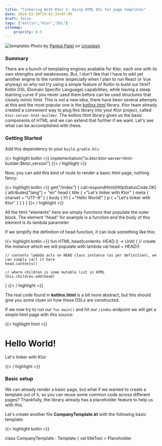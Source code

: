 ```yaml
---
title: "Tinkering With Ktor 2: Using HTML DSL for page templates"
date: 2024-03-30T19:02:33+07:00
draft: false
tags: ["kotlin","ktor","DSL"]
sitemap: 
    priority: 0.5
---
```


<p>
<img src="https://eventslooped-images-thumb.s3.ca-central-1.amazonaws.com/resized-l-tinkering-template.jpg" alt="templates">
Photo by <a href="https://unsplash.com/@pankajpatel?utm_content=creditCopyText&utm_medium=referral&utm_source=unsplash">Pankaj Patel</a> on <a href="https://unsplash.com/photos/computer-screen-displaying-website-home-page-Ylk5n_nd9dA?utm_content=creditCopyText&utm_medium=referral&utm_source=unsplash">Unsplash</a>
</p>

### Summary

There are a bunch of templating engines available for Ktor, each one with its own strengths and weaknesses. But, I don't like that I have to add yet another engine to the runtime (especially when I plan to run React or Vue anyway) so why not try using a simple feature of Kotlin to build our html? Kotlin DSL (Domain Specific Language) capabilities, while having a steep learning curve if you never used them before can be used structures that closely mimic html. This is not a new idea, there have been several attempts at this and the most popular one is the [kotlinx.html](https://github.com/Kotlin/kotlinx.html) library. Ktor team already created a convenient way to plug this library into your Ktor project, called `ktor-server-html-builder`. The kotlinx.html library gives us the basic components of HTML and we can extend that further if we want. Let's see what can be accomplished with these.

### Getting Started

Add this dependency to your `build.gradle.kts`:

{{< highlight kotlin >}}
implementation("io.ktor:ktor-server-html-builder:$ktor_version")
{{< / highlight >}}

Now, you can add this kind of route to render a basic html page, nothing fancy:

{{< highlight kotlin >}}
get("/index") {
            call.respondHtml(HttpStatusCode.OK) {
                attributes["lang"] = "en"
                head {
                    title { +"Let's tinker with Ktor" }
                    meta { charset = "UTF-8" }
                }
                body {
                    h1 { +"Hello World!" }
                    p { +"Let's tinker with Ktor" }
                }
            }
        }
{{< / highlight >}}

All the html "elements" here are simply functions that populate the outer block. The element "head" for example is a function and the body of this element is its lambda parameter. 

If we simplify the definition of head function, it can look something like this:

{{< highlight kotlin >}}
fun HTML.head(contents: HEAD.() -> Unit) {
    // create the instance which we will populate with lambda
    val head = HEAD()

    // contents lambda acts on HEAD class instance (as per definition), we can simply call it here
    head.contents()
    
    // where children is some mutable list in HTML
    this.children.add(head)
}
{{< / highlight >}}

The real code found in **kotlinx.html** is a bit more abstract, but this should give you some clues on how these DSLs are constructed.

If we now try to run our `fun main()` and hit our `/index` endpoint we will get a simple html page with this source:

{{< highlight html >}}
<!DOCTYPE html>
<html lang="en">
  <head>
    <title>Let's tinker with Ktor</title>
    <meta charset="UTF-8">
  </head>
  <body>
    <h1>Hello World!</h1>
    <p>Let's tinker with Ktor</p>
  </body>
</html>
{{< / highlight >}}

### Basic setup

We can already render a basic page, but what if we wanted to create a template out of it, so you can reuse some common code across different pages? Thankfully, the library already has a placeholder feature to help us with this.

Let's create another file **CompanyTemplate.kt** with the following basic template:

{{< highlight kotlin >}}

class CompanyTemplate : Template<HTML> {
    val titleText = Placeholder<TITLE>()
    val headScripts = Placeholder<HEAD>()
    val bodyContent = Placeholder<BODY>()
    val header = Placeholder<BODY>()
    val footer = Placeholder<BODY>()

    override fun HTML.apply() {
        attributes["lang"] = "en"
        head {
            link { rel = "stylesheet"; type = "text/css"; href = "/css/my-company-styles.css" }
            title { insert(titleText) }
            meta { charset = "UTF-8" }
            insert(headScripts)
        }
        body {
            insert(header)
            insert(bodyContent)
            insert(footer)
        }
    }
}

{{< / highlight >}}

Take note of the generic type of **Placeholder type**, it needs to match where that piece of code is going to be placed. For example, `Placeholder<BODY>` will need to be placed within the `body {}` function using the `insert()` function.

To make use of this template we have to use the call.respondHtmlTemplate() function in this way:

{{< highlight kotlin >}}

get("/index2") {
            call.respondHtmlTemplate(CompanyTemplate()) {
                titleText { +"Let's tinker with Ktor" }
                headScripts {
                    script(src = "/js/my-company-scripts.js") {}
                }
                header {
                    h1 { +"Welcome to our company" }
                }
                bodyContent {
                    p { +"Let's tinker with Ktor" }
                }
                footer {
                    p { +"© 2022 Our Company" }
                }
            }
        }

{{< / highlight >}}

You can see that the 5 sections populated here, match the 5 placeholders we defined in the CompanyTemplate class. We can take this a step further and hide away the code in the above snippet into a separate file and create a **ViewModel** to carry this data.

Create a ViewModel to represent requirements of the template:

{{< highlight kotlin >}}

data class CompanyTemplateViewModel(
    val titleText: String,
    val header: String,
    val bodyContent: String,
    val footer: String,
    val headScripts: List<String>
)

{{< / highlight >}}

Now, let's refactor our template populating code into a Provider. Since we are using functions to build these structures we can use loops and other logical operators freely:

{{< highlight kotlin >}}

object CompanyTemplateProvider {
    fun getTemplate(viewModel: CompanyTemplateViewModel): CompanyTemplate {
        val template =
            CompanyTemplate().apply {
                titleText { +viewModel.titleText }
                headScripts {
                    for (script in viewModel.headScripts)
                        script(src = script) {}
                }
                header {
                    h1 { +viewModel.header }
                }
                bodyContent {
                    p { +viewModel.bodyContent }
                }
                footer {
                    p { +viewModel.footer }
                }
            }

        return template
    }
}

{{< / highlight >}}

Finally, let's update our usage in route logic:

{{< highlight kotlin >}}

get("/index2") {
            val vm = CompanyTemplateViewModel(
                titleText = "Let's tinker with Ktor",
                header = "Welcome to our company",
                bodyContent = "Let's tinker with Ktor",
                footer = "© 2022 Our Company",
                headScripts = listOf("/js/my-company-scripts.js")
            )


            call.respondHtmlTemplate(CompanyTemplateProvider.getTemplate(vm)) {}
        }

{{< / highlight >}}

Voila! Now we can reuse this template neatly across various routes.

As always, [here is the github to final code.](https://github.com/inemtsev/ktor-tinker)
